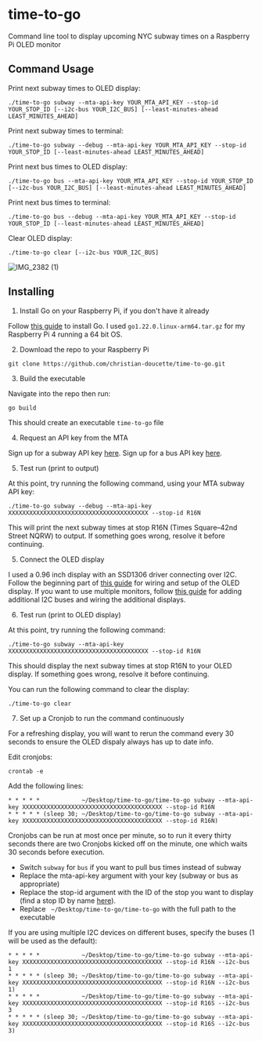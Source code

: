 # time-to-go
Command line tool to display upcoming NYC subway times on a Raspberry Pi OLED monitor

## Command Usage
Print next subway times to OLED display:
```
./time-to-go subway --mta-api-key YOUR_MTA_API_KEY --stop-id YOUR_STOP_ID [--i2c-bus YOUR_I2C_BUS] [--least-minutes-ahead LEAST_MINUTES_AHEAD]
```

Print next subway times to terminal:
```
./time-to-go subway --debug --mta-api-key YOUR_MTA_API_KEY --stop-id YOUR_STOP_ID [--least-minutes-ahead LEAST_MINUTES_AHEAD]
```

Print next bus times to OLED display:
```
./time-to-go bus --mta-api-key YOUR_MTA_API_KEY --stop-id YOUR_STOP_ID [--i2c-bus YOUR_I2C_BUS] [--least-minutes-ahead LEAST_MINUTES_AHEAD]
```

Print next bus times to terminal:
```
./time-to-go bus --debug --mta-api-key YOUR_MTA_API_KEY --stop-id YOUR_STOP_ID [--least-minutes-ahead LEAST_MINUTES_AHEAD]
```

Clear OLED display:
```
./time-to-go clear [--i2c-bus YOUR_I2C_BUS]
```

![IMG_2382 (1)](https://github.com/christian-doucette/time-to-go/assets/64502867/cd741130-a423-456a-b77c-278f551a23d2)

## Installing
1. Install Go on your Raspberry Pi, if you don't have it already
   
Follow [this guide](https://www.jeremymorgan.com/tutorials/raspberry-pi/install-go-raspberry-pi/) to install Go. I used ```go1.22.0.linux-arm64.tar.gz``` for my Raspberry Pi 4 running a 64 bit OS.

2. Download the repo to your Raspberry Pi
```
git clone https://github.com/christian-doucette/time-to-go.git
```
3. Build the executable

Navigate into the repo then run:
```
go build
```
This should create an executable ```time-to-go``` file

4. Request an API key from the MTA

Sign up for a subway API key [here](https://api.mta.info/#/signup).
Sign up for a bus API key [here](https://bustime.mta.info/wiki/Developers/Index).

5. Test run (print to output)

At this point, try running the following command, using your MTA subway API key:

```
./time-to-go subway --debug --mta-api-key XXXXXXXXXXXXXXXXXXXXXXXXXXXXXXXXXXXXXXXX --stop-id R16N
```
This will print the next subway times at stop R16N (Times Square–42nd Street NQRW) to output. If something goes wrong, resolve it before continuing.



 
5. Connect the OLED display

I used a 0.96 inch display with an SSD1306 driver connecting over I2C. Follow the beginning part of [this guide](https://www.raspberrypi-spy.co.uk/2018/04/i2c-oled-display-module-with-raspberry-pi/) for wiring and setup of the OLED display. If you want to use multiple monitors, follow [this guide](https://www.instructables.com/Raspberry-PI-Multiple-I2c-Devices/) for adding additional I2C buses and wiring the additional displays. 


6. Test run (print to OLED display)

At this point, try running the following command:
```
./time-to-go subway --mta-api-key XXXXXXXXXXXXXXXXXXXXXXXXXXXXXXXXXXXXXXXX --stop-id R16N
```

This should display the next subway times at stop R16N to your OLED display. If something goes wrong, resolve it before continuing.

You can run the following command to clear the display:
```
./time-to-go clear
```

7. Set up a Cronjob to run the command continuously

For a refreshing display, you will want to rerun the command every 30 seconds to ensure the OLED dispaly always has up to date info.

Edit cronjobs:
```
crontab -e
```

Add the following lines:
```
* * * * *            ~/Desktop/time-to-go/time-to-go subway --mta-api-key XXXXXXXXXXXXXXXXXXXXXXXXXXXXXXXXXXXXXXXX --stop-id R16N
* * * * * (sleep 30; ~/Desktop/time-to-go/time-to-go subway --mta-api-key XXXXXXXXXXXXXXXXXXXXXXXXXXXXXXXXXXXXXXXX --stop-id R16N)
```
Cronjobs can be run at most once per minute, so to run it every thirty seconds there are two Cronjobs kicked off on the minute, one which waits 30 seconds before execution.
- Switch ```subway``` for ```bus``` if you want to pull bus times instead of subway 
- Replace the mta-api-key argument with your key (subway or bus as appropriate)
- Replace the stop-id argument with the ID of the stop you want to display (find a stop ID by name [here](https://github.com/christian-doucette/time-to-go/blob/main/internal/gtfs/stops-data)).
- Replace ``` ~/Desktop/time-to-go/time-to-go``` with the full path to the executable

If you are using multiple I2C devices on different buses, specify the buses (1 will be used as the default):
```
* * * * *            ~/Desktop/time-to-go/time-to-go subway --mta-api-key XXXXXXXXXXXXXXXXXXXXXXXXXXXXXXXXXXXXXXXX --stop-id R16N --i2c-bus 1
* * * * * (sleep 30; ~/Desktop/time-to-go/time-to-go subway --mta-api-key XXXXXXXXXXXXXXXXXXXXXXXXXXXXXXXXXXXXXXXX --stop-id R16N --i2c-bus 1)
* * * * *            ~/Desktop/time-to-go/time-to-go subway --mta-api-key XXXXXXXXXXXXXXXXXXXXXXXXXXXXXXXXXXXXXXXX --stop-id R16S --i2c-bus 3
* * * * * (sleep 30; ~/Desktop/time-to-go/time-to-go subway --mta-api-key XXXXXXXXXXXXXXXXXXXXXXXXXXXXXXXXXXXXXXXX --stop-id R16S --i2c-bus 3)

```








